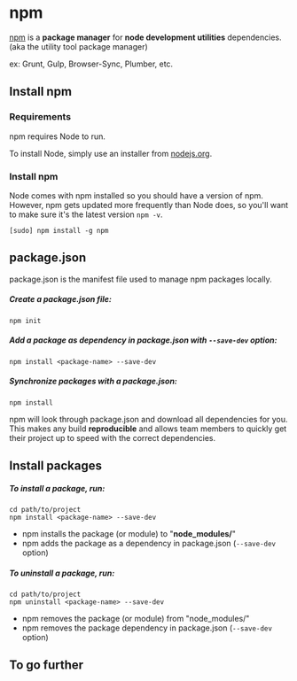 # npm

[npm](https://www.npmjs.com/) is a **package manager** for **node development utilities** dependencies. (aka the utility tool package manager)

ex: Grunt, Gulp, Browser-Sync, Plumber, etc.

## Install npm

### Requirements
npm requires Node to run. 

To install Node, simply use an installer from [nodejs.org](http://nodejs.org/).

### Install npm

Node comes with npm installed so you should have a version of npm. However, npm gets updated more frequently than Node does, so you'll want to make sure it's the latest version `npm -v`.

```
[sudo] npm install -g npm
```

## package.json
package.json is the manifest file used to manage npm packages locally.


##### Create a package.json file:

```
npm init
```

##### Add a package as dependency in package.json with `--save-dev` option:

```
npm install <package-name> --save-dev
```
##### Synchronize packages with a package.json:

```
npm install
```
npm will look through package.json and download all dependencies for you. This makes any build **reproducible** and allows team members to quickly get their project up to speed with the correct dependencies.

## Install packages

##### To install a package, run:

```
cd path/to/project
npm install <package-name> --save-dev
```
- npm installs the package (or module) to "**node_modules/**"
- npm adds the package as a dependency in package.json (`--save-dev` option)

##### To uninstall a package, run:

```
cd path/to/project
npm uninstall <package-name> --save-dev
```
- npm removes the package (or module) from "node_modules/"
- npm removes the package dependency in package.json (`--save-dev` option)

## To go further


